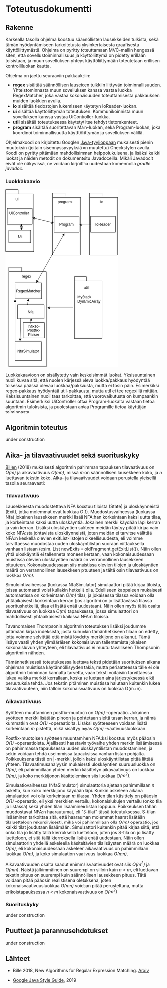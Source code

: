# Toteutusdokumentti

## Rakenne

Karkealla tasolla ohjelma koostuu säännöllisten lausekkeiden tulkista, sekä tämän hyödyntämiseen tarkoitetusta yksinkertaisesta graafisesta käyttöliittymästä. Ohjelma on pyritty toteuttamaan MVC-mallin hengessä siten, että sovellustoiminnallisuus ja käyttöliittymä on pidetty erillään toisistaan, ja muun sovelluksen yhteys käyttöliittymään toteutetaan erillisen kontrolliluokan kautta.

Ohjelma on jaettu seuraaviin pakkauksiin:

* **regex** sisältää säännöllisen lauseiden tulkkiin liittyvän toiminnallisuuden. Yhteistominnasta muun sovelluksen kanssa vastaa luokka RegexMatcher, joka vastaa kokonaisuuden toteuttamisesta pakkauksen muiden luokkien avulla.
* **io** sisältää tiedostojen lukemiseen käytetyn IoReader-luokan.
* **ui** sisältää käyttöliittymän toteutuksen. Kommunikoinnista muun sovelluksen kanssa vastaa UiController-luokka.
* **util** sisältää toteutuksessa käytetyt itse tehdyt tietorakenteet.
* **program** sisältää suoritettavan Main-luokan, sekä Program-luokan, joka koordinoi toiminnallisuutta käytttöliittymän ja sovelluksen välillä.

Ohjelmakoodi on kirjoitettu Googlen [Java-tyylioppaan](https://google.github.io/styleguide/javaguide.html) mukaisesti pienin muutoksin (joitain sisennyssyvyyksiä on muutettu) Checkstylen avulla. Koodi on pyritty pitämään mahdollisimman helppolukuisena, ja lisäksi kaikki luokat ja näiden metodit on dokumentoitu Javadoceilla. Mikäli Javadocit eivät ole näkyvissä, ne voidaan kirjoittaa uudestaan komennolla *gradle javadoc*.

### Luokkakaavio

![Luokkakaavio](/Documentation/images/classDiagram.png "Luokkakaavio")

Luokkakaavioon on sisällytetty vain keskeisimmät luokat. Yksisuuntainen nuoli kuvaa sitä, että nuolen kärjessä oleva luokka/pakkaus hyödyntää toisessa päässä olevaa luokkaa/pakkausta, mutta ei tosin päin. Esimerkiksi regex-pakkaus hyödyntää util-pakkausta, mutta util ei tee regexillä mitään. Kaksisuuntainen nuoli taas tarkoittaa, että vuorovaikutusta on kumpaankin suuntaan. Esimerkiksi UiController ottaa Program-luokalta vastaan tietoa algoritmin tuloksista, ja puolestaan antaa Programille tietoa käyttäjän toiminnasta.

## Algoritmin toteutus

under construction

## Aika- ja tilavaativuudet sekä suorituskyky

[Billen](https://arxiv.org/pdf/cs/0606116.pdf) (2018) mukaisesti algoritmin pahimman tapauksen tilavaativuus on *O(m)* ja aikavaativuus *O(mn)*, missä *m* on säännöllisen lausekkeen koko, ja *n* luettavan tekstin koko. Aika- ja tilavaativuudet voidaan perustella yleisellä tasolla seuraavasti:

### Tilavaativuus

Lausekkeesta muodostettava NFA koostuu tiloista (State) ja uloskäynneistä (Exit), jotka molemmat ovat luokkaa O(1). Muodostusvaiheessa (luokassa Nfa) jokainen lausekkeen merkki lisää NFA:han korkeintaan kaksi uutta tilaa, ja korkeintaan kaksi uutta uloskäyntiä. Jokainen merkki käydään läpi kerran ja vain kerran. Lisäksi uloskäyntien suhteen meidän täytyy pitää kirjaa vain koko NFA:sta johtavista uloskäynneistä, joten meidän ei tarvitse välittää NFA:n keskellä olevien exitList-listojen oikeellisuudesta, eli voimme tarvittaessa muodostaa uuden uloskäyntilistan suoraan viittauksella vanhaan listaan (esim. List newExits = oldFragment.getExitList()). Näin ollen yhtä uloskäyntiä ei tallenneta moneen kertaan, vaan kokonaisuudessaan muistissa olevien uloskäyntien määrä on verrannollinen lausekkeen pituuteen. Kokonaisuudessaan siis muistissa olevien tilojen ja uloskäyntien määrä on verrannollinen lausekkeen pituuteen ja tältä osin tilavaativuus on luokkaa *O(m)*.

Simulointivaiheessa (luokassa NfaSimulator) simulaattori pitää kirjaa tiloista, joissa automaatti voisi kullakin hetkellä olla. Edelliseen kappaleen mukaisesti automaatissa on korkeintaan *O(m)* tilaa, ja jokaisessa tilassa voidaan olla yhtäaikaisesti korkeintaan kerran (jos algoritmi on jo lisättävässä tilassa suoritushetkellä, tilaa ei lisätä enää uudestaan). Näin ollen myös tältä osalta tilavaativuus on luokkaa *O(m)* tapauksessa, jossa simulaattori on mahdollisesti yhtäaikaisesti kaikissa NFA:n tiloissa.

Tavanomaisen Thompsonin algoritmin toteutuksen lisäksi joudumme pitämään kirjaa indeksistä, josta kuhunkin tämänhetkiseen tilaan on edetty, jotta voimme selvittää että mistä löydetty merkkijono on alkanut. Tämä lisäys vaatii yhden ylimääräisen kokonaisluvun tallentamista jokaisen kokonaisluvun yhteyteen, eli tilavaativuus ei muutu tavalliseen Thompsonin algoritmiin nähden.

Tämänhetkisessä toteutuksessa luettava teksti pidetään suorituksen aikana ohjelman muistissa käytännöllisyyden takia, mutta periaatteessa tälle ei ole algoritmin toiminnan kannalta tarvetta, vaan teksti voitaisiin tarvittaessa lukea vaikka merkki kerrallaan, koska se luetaan aina järjestyksessä eikä peruutuksia tehdä. Jos tekstin pitäminen muistissa halutaan kuitenkin lukea tilavaativuuteen, niin tällöin kokonaisvaativuus on luokkaa O(m+n).

### Aikavaativuus

Syötteen muuttaminen postfix-muotoon on *O(m)* -operaatio. Jokainen syötteen merkki lisätään pinoon ja poistetaan sieltä tasan kerran, ja nämä kummatkin ovat *O(1)* -operaatioita. Lisäksi syötteeseen voidaan lisätä korkeintaan *m* pistettä, mikä sisältyy myäs *O(m)* -vaativuusluokkaan.

Postfix-muotoisen syötteen muuntaminen NFA:ksi koostuu myös pääosin *O(1)* -operaatioista. Ajallisesti haastavin työvaihe yhden merkin lisäämisessä on pahimmassa tapauksessa uuden uloskäyntilistan muodostaminen, ja sekin voidaan tehdä useimmissa tapauksissa vanhan listan pohjalta. Poikkeuksena tästä on |-merkki, jolloin kaksi uloskäyntilistaa pitää liittää yhteen. Tilavaatimusanalyysin mukaisesti uloskäyntien suuruusluokka on *O(m)*, eli pahimmillaan yhden merkin käsittelyn aikavaativuus on luokkaa *O(m)*, ja koko merkkijonon käsitteleminen siis luokkaa *O($m^2$)*.

Simulaatiovaiheessa (NfaSimulator) simulaattoria ajetaan pahimmillaan *n* askelta, kun koko merkkijono käydään läpi. Kunkin askeleen aikana simulaattori voi olla korkeintaan *m* tilassa. Yhden tilan käsittely on pääosin *O(1)* -operaatio, eli yksi merkkien vertailu, kokonaislukujen vertailu (onko tila jo listassa) sekä yhden tilan lisääminen listan loppuun. Poikkeuksen tähän muodostavat NFA:n haarautumat, eli "S-tilat" tässä toteutuksessa. S-tilan lisääminen tarkoittaa sitä, että  haarauman molemmat haarat lisätään tilaluetteloon rekursiivisesti, mikä voi pahimmillaan olla *O(m)* operaatio, jos kaikki tilat joudutaan lisäämään. Simulaattori kuitenkin pitää kirjaa siitä, että onko tila jo lisätty tällä kierroksella luetteloon, joten jos S-tila on jo lisätty luetteloon, ei sitä tällä kierroksella lisätä enää uudestaan. Näin ollen simulaattorin yhdellä askeleella käsiteltävien tilalisäysten määrä on luokkaa *O(m)*, eli kokonaisuudessaan askeleen aikavaativuus on pahimmillaan luokkaa *O(m)*, ja koko simulaation vaativuus luokkaa *O(mn)*.

Aikavaativuuden osalta saadut enimmäisvaativuudet ovat siis *O($m^2$)* ja *O(mn)*. Näistä jälkimmäinen on suurempi on silloin kuin *n > m*, eli luettavan tekstin pituus on suurempi kuin säännöllisen lausekkeen pituus. Tätä voidaan pitää pääosin realistisena oletuksena, joten kokonaisvaativuusluokkaa *O(mn)* voidaan pitää perusteltuna, mutta erikoistapauksessa *n < m* kokonaisvaativuus on *O($m^2$)*


### Suorituskyky

under construction


## Puutteet ja parannusehdotukset

under construction

## Lähteet

* Bille 2018, New Algorithms for Regular Expression Matching. [Arxiv](https://arxiv.org/pdf/cs/0606116.pdf)

* [Google Java Style Guide](https://google.github.io/styleguide/javaguide.html), 2019

